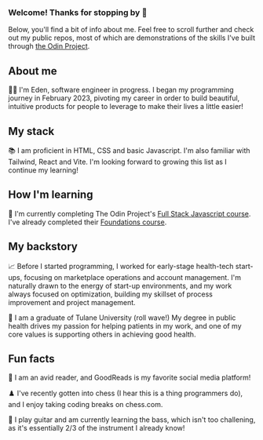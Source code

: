 ### Welcome! Thanks for stopping by 👋

Below, you'll find a bit of info about me. Feel free to scroll further and check out my public repos, most of which are demonstrations of the skills I've built through <a href="https://www.theodinproject.com/">the Odin Project</a>.

## About me

👩‍💻 I'm Eden, software engineer in progress. I began my programming journey in February 2023, pivoting my career in order to build beautiful, intuitive products for people to leverage to make their lives a little easier!

## My stack

📚 I am proficient in HTML, CSS and basic Javascript. I'm also familiar with Tailwind, React and Vite. I'm looking forward to growing this list as I continue my learning!

## How I'm learning

📓 I'm currently completing The Odin Project's <a href="https://www.theodinproject.com/paths/full-stack-javascript">Full Stack Javascript course</a>. I've already completed their <a href="https://www.theodinproject.com/paths/foundations/courses/foundations">Foundations course</a>.

## My backstory

📈 Before I started programming, I worked for early-stage health-tech start-ups, focusing on marketplace operations and account management. I'm naturally drawn to the energy of start-up environments, and my work always focused on optimization, building my skillset of process improvement and project management.

🌊 I am a graduate of Tulane University (roll wave!) My degree in public health drives my passion for helping patients in my work, and one of my core values is supporting others in achieving good health.

## Fun facts

📖 I am an avid reader, and GoodReads is my favorite social media platform!

♟️ I've recently gotten into chess (I hear this is a thing programmers do), and I enjoy taking coding breaks on chess.com.

🎸 I play guitar and am currently learning the bass, which isn't too challening, as it's essentially 2/3 of the instrument I already know!
